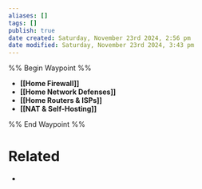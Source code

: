 ```yaml
---
aliases: []
tags: []
publish: true
date created: Saturday, November 23rd 2024, 2:56 pm
date modified: Saturday, November 23rd 2024, 3:43 pm
---
```


%% Begin Waypoint %%
- **[[Home Firewall]]**
- **[[Home Network Defenses]]**
- **[[Home Routers & ISPs]]**
- **[[NAT & Self-Hosting]]**

%% End Waypoint %%

# Related

- 